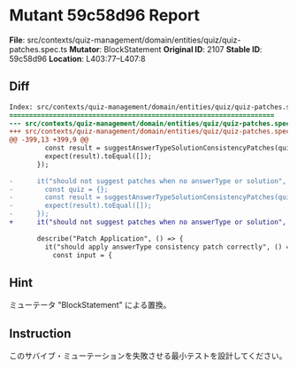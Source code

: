 # Mutant 59c58d96 Report

**File**: src/contexts/quiz-management/domain/entities/quiz/quiz-patches.spec.ts
**Mutator**: BlockStatement
**Original ID**: 2107
**Stable ID**: 59c58d96
**Location**: L403:77–L407:8

## Diff

```diff
Index: src/contexts/quiz-management/domain/entities/quiz/quiz-patches.spec.ts
===================================================================
--- src/contexts/quiz-management/domain/entities/quiz/quiz-patches.spec.ts	original
+++ src/contexts/quiz-management/domain/entities/quiz/quiz-patches.spec.ts	mutated #2107
@@ -399,13 +399,9 @@
         const result = suggestAnswerTypeSolutionConsistencyPatches(quiz);
         expect(result).toEqual([]);
       });
 
-      it("should not suggest patches when no answerType or solution", () => {
-        const quiz = {};
-        const result = suggestAnswerTypeSolutionConsistencyPatches(quiz);
-        expect(result).toEqual([]);
-      });
+      it("should not suggest patches when no answerType or solution", () => {});
 
       describe("Patch Application", () => {
         it("should apply answerType consistency patch correctly", () => {
           const input = {
```

## Hint

ミューテータ "BlockStatement" による置換。

## Instruction

このサバイブ・ミューテーションを失敗させる最小テストを設計してください。
